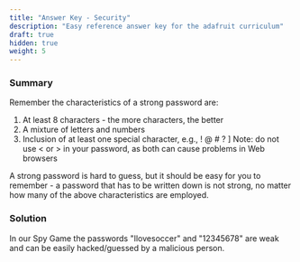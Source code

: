 ```yaml
---
title: "Answer Key - Security"
description: "Easy reference answer key for the adafruit curriculum"
draft: true
hidden: true
weight: 5
---
```


### Summary

Remember the characteristics of a strong password are:

1. At least 8 characters - the more characters, the better
2. A mixture of letters and numbers
3. Inclusion of at least one special character, e.g., ! @ # ? ]
Note: do not use < or > in your password, as both can cause problems in Web browsers

A strong password is hard to guess, but it should be easy for you to remember - a password that has to be written down is not strong, no matter how many of the above characteristics are employed.


### Solution

In our Spy Game the passwords "Ilovesoccer" and "12345678" are weak and can be easily hacked/guessed by a malicious person.


